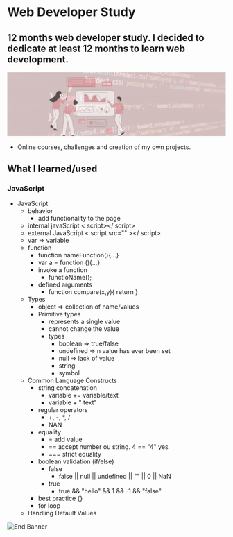 # Web Developer Study
## 12 months web developer study. I decided to dedicate at least 12 months to learn web development.

![Begin Banner](/Documentation/top-1200x350.gif)

* Online courses, challenges and creation of my own projects.

## What I learned/used 
### JavaScript 
* JavaScript
    * behavior
        * add functionality to the page
    * internal javaScript < script></ script>
    * external JavaScript < script src="" ></ script>
    * var => variable
    * function
        * function nameFunction(){...}
        * var a = function (){...}
        * invoke a function
            * functioName();
        * defined arguments
            * function compare(x,y){ return }
    * Types
        * object => collection of name/values
        * Primitive types 
            * represents a single value
            * cannot change the value
            * types
                * boolean => true/false
                * undefined => n value has ever been set
                * null => lack of value
                * string
                * symbol
    * Common Language Constructs
        * string concatenation 
            * variable += variable/text
            * variable + " text"
        * regular operators
            * +, -, *, /
            * NAN
        * equality
            * = add value
            * == accept number ou string. 4 == "4" yes
            * === strict equality
        * boolean validation (if/else)
            * false
                * false || null || undefined || "" || 0 || NaN
            * true
                * true && "hello" && 1 && -1 && "false"
        * best practice {}
        * for loop
    * Handling Default Values
        



![End Banner](/Documentation/botton-1200x350.gif)